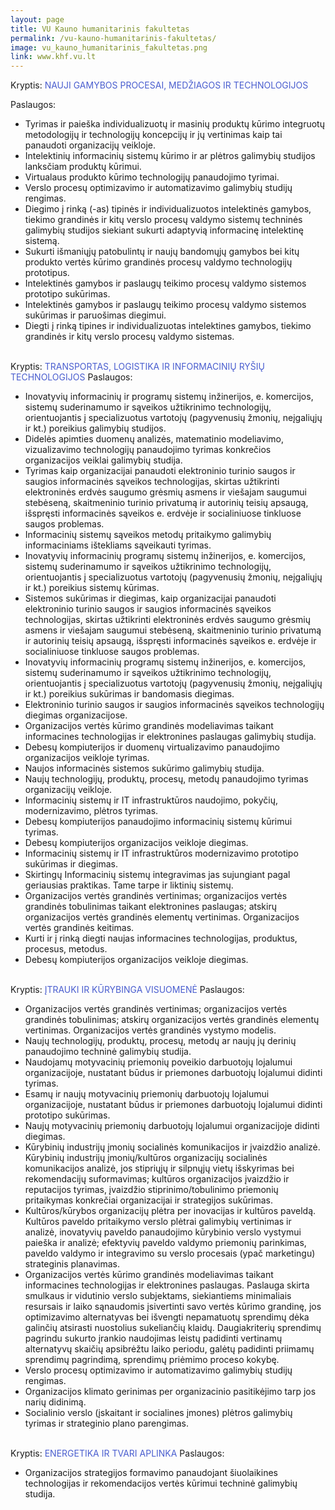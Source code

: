 ```yaml
---
layout: page
title: VU Kauno humanitarinis fakultetas
permalink: /vu-kauno-humanitarinis-fakultetas/
image: vu_kauno_humanitarinis_fakultetas.png
link: www.khf.vu.lt
---
```

<div style="display:inline">Kryptis:</div>
<div style="display:inline; color: #4a5ecf"> NAUJI GAMYBOS PROCESAI, MEDŽIAGOS IR TECHNOLOGIJOS </div>

Paslaugos:

- Tyrimas ir paieška individualizuotų ir masinių produktų kūrimo integruotų metodologijų ir technologijų koncepcijų ir jų vertinimas kaip tai panaudoti organizacijų veikloje.
- Intelektinių informacinių sistemų kūrimo ir ar plėtros galimybių studijos lanksčiam produktų kūrimui.
- Virtualaus produkto kūrimo technologijų panaudojimo tyrimai.
- Verslo procesų optimizavimo ir automatizavimo galimybių studijų rengimas.
- Diegimo į rinką (-as) tipinės ir individualizuotos intelektinės gamybos, tiekimo grandinės ir kitų verslo procesų valdymo sistemų techninės galimybių studijos siekiant sukurti adaptyvią informacinę intelektinę sistemą.
- Sukurti išmaniųjų patobulintų ir naujų bandomųjų gamybos bei kitų produkto vertės kūrimo grandinės procesų valdymo technologijų prototipus.
- Intelektinės gamybos ir paslaugų teikimo procesų valdymo sistemos prototipo sukūrimas.
- Intelektinės gamybos ir paslaugų teikimo procesų valdymo sistemos sukūrimas ir paruošimas diegimui.
- Diegti į rinką tipines ir individualizuotas intelektines gamybos, tiekimo grandinės ir kitų verslo procesų valdymo sistemas.

<br>
<div style="display:inline">Kryptis:</div>
<div style="display:inline; color: #4a5ecf"> TRANSPORTAS, LOGISTIKA IR INFORMACINIŲ RYŠIŲ TECHNOLOGIJOS </div>
Paslaugos:

- Inovatyvių informacinių ir programų sistemų inžinerijos, e. komercijos, sistemų suderinamumo ir sąveikos užtikrinimo technologijų, orientuojantis į specializuotus vartotojų (pagyvenusių žmonių, neįgaliųjų ir kt.) poreikius galimybių studijos.
- Didelės apimties duomenų analizės, matematinio modeliavimo, vizualizavimo technologijų panaudojimo tyrimas konkrečios organizacijos veiklai galimybių studija.
- Tyrimas kaip organizacijai panaudoti elektroninio turinio saugos ir saugios informacinės sąveikos technologijas, skirtas užtikrinti elektroninės erdvės saugumo grėsmių asmens ir viešajam saugumui stebėseną, skaitmeninio turinio privatumą ir autorinių teisių apsaugą, išspręsti informacinės sąveikos e. erdvėje ir socialiniuose tinkluose saugos problemas.
- Informacinių sistemų sąveikos metodų pritaikymo galimybių informaciniams ištekliams sąveikauti tyrimas.
- Inovatyvių informacinių programų sistemų inžinerijos, e. komercijos, sistemų suderinamumo ir sąveikos užtikrinimo technologijų, orientuojantis į specializuotus vartotojų (pagyvenusių žmonių, neįgaliųjų ir kt.) poreikius sistemų kūrimas.
- Sistemos sukūrimas ir diegimas, kaip organizacijai panaudoti elektroninio turinio saugos ir saugios informacinės sąveikos technologijas, skirtas užtikrinti elektroninės erdvės saugumo grėsmių asmens ir viešajam saugumui stebėseną, skaitmeninio turinio privatumą ir autorinių teisių apsaugą, išspręsti informacinės sąveikos e. erdvėje ir socialiniuose tinkluose saugos problemas.
- Inovatyvių informacinių programų sistemų inžinerijos, e. komercijos, sistemų suderinamumo ir sąveikos užtikrinimo technologijų, orientuojantis į specializuotus vartotojų (pagyvenusių žmonių, neįgaliųjų ir kt.) poreikius sukūrimas ir bandomasis diegimas.
- Elektroninio turinio saugos ir saugios informacinės sąveikos technologijų diegimas organizacijose.
- Organizacijos vertės kūrimo grandinės modeliavimas taikant informacines technologijas ir elektronines paslaugas galimybių studija.
- Debesų kompiuterijos ir duomenų virtualizavimo panaudojimo organizacijos veikloje tyrimas.
- Naujos informacinės sistemos sukūrimo galimybių studija.
- Naujų technologijų, produktų, procesų, metodų panaudojimo tyrimas organizacijų veikloje.
- Informacinių sistemų ir IT infrastruktūros naudojimo, pokyčių, modernizavimo, plėtros tyrimas.
- Debesų kompiuterijos panaudojimo informacinių sistemų kūrimui tyrimas.
- Debesų kompiuterijos organizacijos veikloje diegimas.
- Informacinių sistemų ir IT infrastruktūros modernizavimo prototipo sukūrimas ir diegimas.
- Skirtingų Informacinių sistemų integravimas jas sujungiant pagal geriausias praktikas. Tame tarpe ir liktinių sistemų.
- Organizacijos vertės grandinės vertinimas; organizacijos vertės grandinės tobulinimas taikant elektronines paslaugas; atskirų organizacijos vertės grandinės elementų vertinimas. Organizacijos vertės grandinės keitimas.
- Kurti ir į rinką diegti naujas informacines technologijas, produktus, procesus, metodus.
- Debesų kompiuterijos organizacijos veikloje diegimas.

<br>
<div style="display:inline">Kryptis:</div>
<div style="display:inline; color: #4a5ecf"> ĮTRAUKI IR KŪRYBINGA VISUOMENĖ </div>
Paslaugos:

- Organizacijos vertės grandinės vertinimas; organizacijos vertės grandinės tobulinimas; atskirų organizacijos vertės grandinės elementų vertinimas. Organizacijos vertės grandinės vystymo modelis.
- Naujų technologijų, produktų, procesų, metodų ar naujų jų derinių panaudojimo techninė galimybių studija.
- Naudojamų motyvacinių priemonių poveikio darbuotojų lojalumui organizacijoje, nustatant būdus ir priemones darbuotojų lojalumui didinti tyrimas.
- Esamų ir naujų motyvacinių priemonių  darbuotojų lojalumui organizacijoje, nustatant būdus ir priemones darbuotojų lojalumui didinti prototipo sukūrimas.
- Naujų motyvacinių priemonių darbuotojų lojalumui organizacijoje didinti diegimas.
- Kūrybinių industrijų įmonių socialinės komunikacijos ir įvaizdžio analizė. Kūrybinių industrijų įmonių/kultūros organizacijų socialinės komunikacijos analizė, jos stipriųjų ir silpnųjų vietų išskyrimas bei rekomendacijų suformavimas; kultūros organizacijos įvaizdžio ir reputacijos tyrimas, įvaizdžio stiprinimo/tobulinimo priemonių pritaikymas konkrečiai organizacijai ir strategijos sukūrimas.
- Kultūros/kūrybos organizacijų plėtra per inovacijas ir kultūros paveldą. Kultūros paveldo pritaikymo verslo plėtrai galimybių vertinimas ir analizė, inovatyvių paveldo panaudojimo kūrybinio verslo vystymui paieška ir analizė; efektyvių paveldo valdymo priemonių parinkimas, paveldo valdymo ir integravimo su verslo procesais (ypač marketingu) strateginis planavimas.
- Organizacijos vertės kūrimo grandinės modeliavimas taikant informacines technologijas ir elektronines paslaugas. Paslauga skirta smulkaus ir vidutinio verslo subjektams, siekiantiems minimaliais resursais ir  laiko sąnaudomis įsivertinti savo vertės kūrimo grandinę, jos optimizavimo alternatyvas bei išvengti nepamatuotų sprendimų dėka galinčių atsirasti nuostolius sukeliančių klaidų. Daugiakriterių sprendimų pagrindu sukurto įrankio naudojimas leistų padidinti vertinamų alternatyvų skaičių apsibrėžtu laiko periodu, galėtų padidinti priimamų sprendimų pagrindimą, sprendimų priėmimo proceso kokybę.
- Verslo procesų optimizavimo ir automatizavimo galimybių studijų rengimas.
- Organizacijos klimato gerinimas per organizacinio pasitikėjimo tarp jos narių didinimą.
- Socialinio verslo (įskaitant ir socialines įmones) plėtros galimybių tyrimas ir strateginio plano parengimas.

<br>
<div style="display:inline">Kryptis:</div>
<div style="display:inline; color: #4a5ecf"> ENERGETIKA IR TVARI APLINKA </div>
Paslaugos:

- Organizacijos strategijos formavimo panaudojant šiuolaikines technologijas ir rekomendacijos vertės kūrimui techninė galimybių studija.
